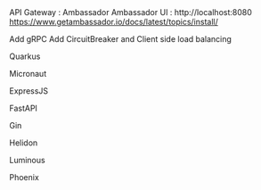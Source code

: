 ## 

API Gateway : Ambassador
Ambassador UI : http://localhost:8080
https://www.getambassador.io/docs/latest/topics/install/

Add gRPC
Add CircuitBreaker and Client side load balancing

Quarkus

Micronaut

ExpressJS

FastAPI

Gin

Helidon

Luminous

Phoenix

